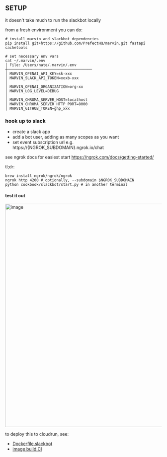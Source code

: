 ## SETUP
it doesn't take much to run the slackbot locally

from a fresh environment you can do:
```console
# install marvin and slackbot dependencies
pip install git+https://github.com/PrefectHQ/marvin.git fastapi cachetools

# set necessary env vars
cat ~/.marvin/.env
│ File: /Users/nate/.marvin/.env
┼──────────────────────────────────────
│ MARVIN_OPENAI_API_KEY=sk-xxx
│ MARVIN_SLACK_API_TOKEN=xoxb-xxx
│
│ MARVIN_OPENAI_ORGANIZATION=org-xx
│ MARVIN_LOG_LEVEL=DEBUG
│
│ MARVIN_CHROMA_SERVER_HOST=localhost
│ MARVIN_CHROMA_SERVER_HTTP_PORT=8000
│ MARVIN_GITHUB_TOKEN=ghp_xxx
```

### hook up to slack
- create a slack app
- add a bot user, adding as many scopes as you want
- set event subscription url e.g. https://{NGROK_SUBDOMAIN}.ngrok.io/chat

see ngrok docs for easiest start https://ngrok.com/docs/getting-started/

tl;dr:
```console
brew install ngrok/ngrok/ngrok
ngrok http 4200 # optionally, --subdomain $NGROK_SUBDOMAIN
python cookbook/slackbot/start.py # in another terminal
```

#### test it out

<img width="719" alt="image" src="https://github.com/PrefectHQ/marvin/assets/31014960/a5948f7f-9aeb-4df0-b536-d61bb57dd1ab">

to deploy this to cloudrun, see:
- [Dockerfile.slackbot](/cookbook/slackbot/Dockerfile.slackbot)
- [image build CI](.github/workflows/image-build-and-push-community.yaml)